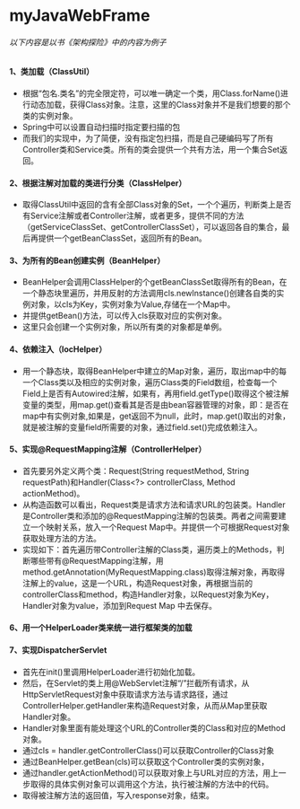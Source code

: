 # myJavaWebFrame

###### 以下内容是以书《架构探险》中的内容为例子

#### 1、类加载（ClassUtil）
- 根据“包名.类名”的完全限定符，可以唯一确定一个类，用Class.forName()进行动态加载，获得Class对象。注意，这里的Class对象并不是我们想要的那个类的实例对象。
- Spring中可以设置自动扫描时指定要扫描的包
- 而我们的实现中，为了简便，没有指定包扫描，而是自己硬编码写了所有Controller类和Service类。所有的类会提供一个共有方法，用一个集合Set返回。

#### 2、根据注解对加载的类进行分类（ClassHelper）
- 取得ClassUtil中返回的含有全部Class对象的Set，一个个遍历，判断类上是否有Service注解或者Controller注解，或者更多，提供不同的方法（getServiceClassSet、getControllerClassSet），可以返回各自的集合，最后再提供一个getBeanClassSet，返回所有的Bean。

#### 3、为所有的Bean创建实例（BeanHelper）
- BeanHelper会调用ClassHelper的个getBeanClassSet取得所有的Bean，在一个静态块里遍历，并用反射的方法调用cls.newInstance()创建各自类的实例对象，以cls为Key，实例对象为Value,存储在一个Map中。
- 并提供getBean()方法，可以传入cls获取对应的实例对象。
- 这里只会创建一个实例对象，所以所有类的对象都是单例。

#### 4、依赖注入（IocHelper）
- 用一个静态块，取得BeanHelper中建立的Map对象，遍历，取出map中的每一个Class类以及相应的实例对象，遍历Class类的Field数组，检查每一个Field上是否有Autowired注解，如果有，再用field.getType()取得这个被注解变量的类型，用map.get()查看其是否是由bean容器管理的对象，即：是否在map中有实例对象,如果是，get返回不为null，此时，map.get()取出的对象，就是被注解的变量field所需要的对象，通过field.set()完成依赖注入。

#### 5、实现@RequestMapping注解（ControllerHelper）
- 首先要另外定义两个类：Request(String requestMethod, String requestPath)和Handler(Class<?> controllerClass, Method actionMethod)。
- 从构造函数可以看出，Request类是请求方法和请求URL的包装类。Handler是Controller类和添加的@RequestMapping注解的包装类。两者之间需要建立一个映射关系，放入一个Request Map中。并提供一个可根据Request对象获取处理方法的方法。
- 实现如下：首先遍历带Controller注解的Class类，遍历类上的Methods，判断哪些带有@RequestMapping注解，用method.getAnnotation(MyRequestMapping.class)取得注解对象，再取得注解上的value，这是一个URL，构造Request对象，再根据当前的controllerClass和method，构造Handler对象，以Request对象为Key，Handler对象为value，添加到Request Map 中去保存。

#### 6、用一个HelperLoader类来统一进行框架类的加载

#### 7、实现DispatcherServlet
- 首先在init()里调用HelperLoader进行初始化加载。
- 然后，在Servlet的类上用@WebServlet注解“/”拦截所有请求，从HttpServletRequest对象中获取请求方法与请求路径，通过ControllerHelper.getHandler来构造Request对象，从而从Map里获取Handler对象。
- Handler对象里面有能处理这个URL的Controller类的Class和对应的Method对象。
- 通过cls = handler.getControllerClass()可以获取Controller的Class对象
- 通过BeanHelper.getBean(cls)可以获取这个Controller类的实例对象，
- 通过handler.getActionMethod()可以获取对象上与URL对应的方法，用上一步取得的具体实例对象可以调用这个方法，执行被注解的方法中的代码。
- 取得被注解方法的返回值，写入response对象，结束。